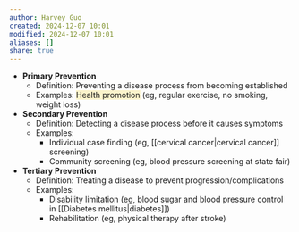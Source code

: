 ```yaml
---
author: Harvey Guo
created: 2024-12-07 10:01
modified: 2024-12-07 10:01
aliases: []
share: true
---
```

- **Primary Prevention**
    - Definition: Preventing a disease process from becoming established
    - Examples: <span style="background:rgba(240, 200, 0, 0.2)">Health promotion</span> (eg, regular exercise, no smoking, weight loss)
- **Secondary Prevention**
    - Definition: Detecting a disease process before it causes symptoms
    - Examples:
        - Individual case finding (eg, [[cervical cancer|cervical cancer]] screening)
        - Community screening (eg, blood pressure screening at state fair)
- **Tertiary Prevention**
    - Definition: Treating a disease to prevent progression/complications
    - Examples:
        - Disability limitation (eg, blood sugar and blood pressure control in [[Diabetes mellitus|diabetes]])
        - Rehabilitation (eg, physical therapy after stroke)
